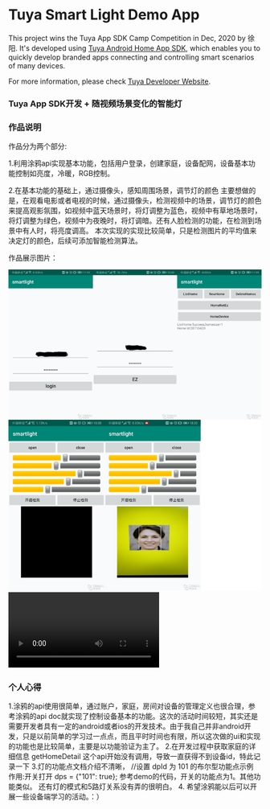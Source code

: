# Tuya Smart Light Demo App

This project wins the Tuya App SDK Camp Competition in Dec, 2020 by 徐阳. It's developed using [Tuya Android Home App SDK](https://github.com/tuya/tuya-home-android-sdk), which enables you to quickly develop branded apps connecting and controlling smart scenarios of many devices.

For more information, please check [Tuya Developer Website](https://developer.tuya.com/cn/).

### Tuya App SDK开发 + 随视频场景变化的智能灯

### 作品说明

作品分为两个部分:

1.利用涂鸦api实现基本功能，包括用户登录，创建家庭，设备配网，设备基本功能控制如亮度，冷暖，RGB控制。

2.在基本功能的基础上，通过摄像头，感知周围场景，调节灯的颜色
主要想做的是，在观看电影或者电视的时候，通过摄像头，检测视频中的场景，调节灯的颜色来提高观影氛围，如视频中蓝天场景时，将灯调整为蓝色，视频中有草地场景时，将灯调整为绿色，视频中为夜晚时，将灯调暗。还有人脸检测的功能，在检测到场景中有人时，将亮度调高。
本次实现的实现比较简单，只是检测图片的平均值来决定灯的颜色，后续可添加智能检测算法。

作品展示图片：

![image1](./images/demoImage.png)
![video](./images/demoVideo_徐阳作品展示.mp4)

### 个人心得

1.涂鸦的api使用很简单，通过账户，家庭，房间对设备的管理定义也很合理，参考涂鸦的api doc就实现了控制设备基本的功能。这次的活动时间较短，其实还是需要开发者具有一定的android或者ios的开发技术。由于我自己并非android开发，只是以前简单的学习过一点点，而且平时时间也有限，所以这次做的ui和实现的功能也是比较简单，主要是以功能验证为主了。
2.在开发过程中获取家庭的详细信息 getHomeDetail 这个api开始没有调用，导致一直获得不到设备id，特此记录一下
3.灯的功能点文档介绍不清晰，
//设置 dpId 为 101 的布尔型功能点示例 作用:开关打开 dps = {"101": true};
参考demo的代码，开关的功能点为1。其他功能类似。
还有灯的模式和5路灯关系没有弄的很明白。
4. 希望涂鸦能以后可以开展一些设备端学习的活动。：）
